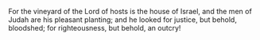 For the vineyard of the Lord of hosts is the house of Israel, and the men of Judah are his pleasant planting; and he looked for justice, but behold, bloodshed; for righteousness, but behold, an outcry!
